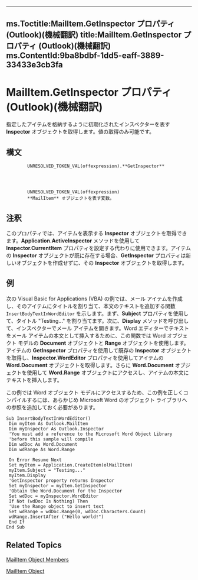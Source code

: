 

---
ms.Toctitle:MailItem.GetInspector プロパティ (Outlook)(機械翻訳)
title:MailItem.GetInspector プロパティ (Outlook)(機械翻訳)
ms.ContentId:9ba8bdbf-1dd5-eaff-3889-33433e3cb3fa
---
# MailItem.GetInspector プロパティ (Outlook)(機械翻訳)




指定したアイテムを格納するように初期化されたインスペクターを表す **Inspector** オブジェクトを取得します。値の取得のみ可能です。

## 構文

            UNRESOLVED_TOKEN_VAL(offexpression).**GetInspector**




            UNRESOLVED_TOKEN_VAL(offexpression)
            **MailItem** オブジェクトを表す変数。



## 注釈
このプロパティでは、アイテムを表示する **Inspector** オブジェクトを取得できます。**Application.ActiveInspector** メソッドを使用して **Inspector.CurrentItem** プロパティを設定する代わりに使用できます。アイテムの **Inspector** オブジェクトが既に存在する場合、**GetInspector** プロパティは新しいオブジェクトを作成せずに、その **Inspector** オブジェクトを取得します。





## 例
次の Visual Basic for Applications (VBA) の例では、メール アイテムを作成し、そのアイテムにタイトルを割り当て、本文のテキストを追加する関数 `InsertBodyTextInWordEditor` を示します。まず、**Subject** プロパティを使用して、タイトル "Testing..." を割り当てます。次に、**Display** メソッドを呼び出して、インスペクターでメール アイテムを開きます。Word エディターでテキストをメール アイテムの本文として挿入するために、この関数では Word オブジェクト モデルの **Document** オブジェクトと **Range** オブジェクトを使用します。アイテムの **GetInspector** プロパティを使用して既存の **Inspector** オブジェクトを取得し、**Inspector.WordEditor** プロパティを使用してアイテムの **Word.Document** オブジェクトを取得します。さらに **Word.Document** オブジェクトを使用して **Word.Range** オブジェクトにアクセスし、アイテムの本文にテキストを挿入します。



この例では Word オブジェクト モデルにアクセスするため、この例を正しくコンパイルするには、あらかじめ Microsoft Word のオブジェクト ライブラリへの参照を追加しておく必要があります。

```vba
Sub InsertBodyTextInWordEditor() 
 Dim myItem As Outlook.MailItem 
 Dim myInspector As Outlook.Inspector 
 'You must add a reference to the Microsoft Word Object Library 
 'before this sample will compile 
 Dim wdDoc As Word.Document 
 Dim wdRange As Word.Range 
 
 On Error Resume Next 
 Set myItem = Application.CreateItem(olMailItem) 
 myItem.Subject = "Testing..." 
 myItem.Display 
 'GetInspector property returns Inspector 
 Set myInspector = myItem.GetInspector 
 'Obtain the Word.Document for the Inspector 
 Set wdDoc = myInspector.WordEditor 
 If Not (wdDoc Is Nothing) Then 
 'Use the Range object to insert text 
 Set wdRange = wdDoc.Range(0, wdDoc.Characters.Count) 
 wdRange.InsertAfter ("Hello world!") 
 End If 
End Sub
```




## Related Topics

[MailItem Object Members](1094d7df-ee80-a4b0-5a21-db2979506e6b.md)

[MailItem Object](14197346-05d2-0250-fa4c-4a6b07daf25f.md)




